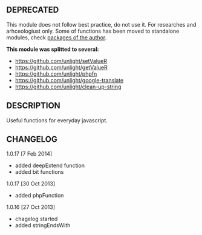 DEPRECATED
----------
This module does not follow best practice, do not use it.
For researches and arhceologiust only.
Some of functions has been moved to standalone modules, check [packages of the author](https://www.npmjs.org/~iamthes).

**This module was splitted to several:**  
- https://github.com/unlight/setValueR
- https://github.com/unlight/getValueR
- https://github.com/unlight/phpfn
- https://github.com/unlight/google-translate
- https://github.com/unlight/clean-up-string

DESCRIPTION
-----------
Useful functions for everyday javascript.

CHANGELOG
---------
1.0.17 [7 Feb 2014]  
- added deepExtend function
- added bit functions

1.0.17 [30 Oct 2013]  
- added phpFunction

1.0.16 [27 Oct 2013]  
- chagelog started
- added stringEndsWith
